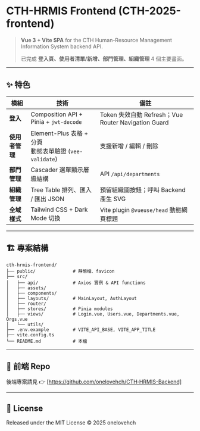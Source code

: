 # CTH-HRMIS Frontend (CTH-2025-frontend)

> **Vue 3 + Vite SPA** for the CTH Human-Resource Management Information System backend API.
>
> 已完成 **登入頁、使用者清單/新增、部門管理、組織管理** 4 個主要畫面。

---

## ✨ 特色

| 模組        | 技術                                              | 備註                                             |
| --------- | ----------------------------------------------- | ---------------------------------------------- |
| **登入**    | Composition API + Pinia + `jwt-decode`          | Token 失效自動 Refresh；Vue Router Navigation Guard |
| **使用者管理** | Element-Plus 表格 + 分頁<br>動態表單驗證 (`vee-validate`) | 支援新增 / 編輯 / 刪除                                 |
| **部門管理**  | Cascader 選單顯示層級結構                               | API `/api/departments`                         |
| **組織管理**  | Tree Table 排列、匯入 / 匯出 JSON                      | 預留組織圖按鈕；呼叫 Backend 產生 SVG                      |
| **全域樣式**  | Tailwind CSS + Dark Mode 切換                     | Vite plugin `@vueuse/head` 動態網頁標題              |

---

## 🏗️ 專案結構

```text
cth-hrmis-frontend/
├── public/              # 靜態檔、favicon
├── src/
│   ├── api/             # Axios 實例 & API functions
│   ├── assets/
│   ├── components/
│   ├── layouts/         # MainLayout, AuthLayout
│   ├── router/
│   ├── stores/          # Pinia modules
│   ├── views/           # Login.vue, Users.vue, Departments.vue, Orgs.vue
│   └── utils/
├── .env.example         # VITE_API_BASE, VITE_APP_TITLE
├── vite.config.ts
└── README.md            # 本檔
```

---
## 🔗 前端 Repo

後端專案請見 👉 [https://github.com/onelovehch/CTH‑HRMIS-Backend]

---
## 📝 License

Released under the MIT License © 2025 onelovehch